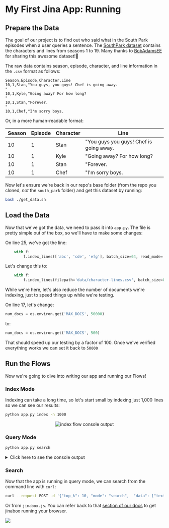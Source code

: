 # My First Jina App: Running

## Prepare the Data

The goal of our project is to find out who said what in the South Park episodes when a user queries a sentence. The [SouthPark dataset](https://github.com/BobAdamsEE/SouthParkData/) contains the characters and lines from seasons 1 to 19. Many thanks to [BobAdamsEE](https://github.com/BobAdamsEE) for sharing this awesome dataset!👏

The raw data contains season, episode, character, and line information in the `.csv` format as follows:

```
Season,Episode,Character,Line
10,1,Stan,"You guys, you guys! Chef is going away.
"
10,1,Kyle,"Going away? For how long?
"
10,1,Stan,"Forever.
"
10,1,Chef,"I'm sorry boys.
```

Or, in a more human-readable format:

| Season | Episode | Character | Line                                    | 
| ---    | ---     | ---       | ---                                     | 
| 10     | 1       | Stan      | "You guys you guys! Chef is going away. | 
| 10     | 1       | Kyle      | "Going away? For how long?              | 
| 10     | 1       | Stan      | "Forever.                               | 
| 10     | 1       | Chef      | "I'm sorry boys.                        | 

Now let's ensure we're back in our repo's base folder (from the repo you cloned, *not* the `south_park` folder) and get this dataset by running:

```bash
bash ./get_data.sh
```

## Load the Data

Now that we've got the data, we need to pass it into `app.py`. The file is pretty simple out of the box, so we'll have to make some changes:

On line 25, we've got the line:

```python
    with f:
        f.index_lines(['abc', 'cde', 'efg'], batch_size=64, read_mode='rb', size=num_docs)
```

Let's change this to:

```python
    with f:
        f.index_lines(filepath='data/character-lines.csv', batch_size=8, read_mode='r', size=num_docs)
```

While we're here, let's also reduce the number of documents we're indexing, just to speed things up while we're testing.

On line 17, let's change:

```python
num_docs = os.environ.get('MAX_DOCS', 50000)
```

to:

```python
num_docs = os.environ.get('MAX_DOCS', 500)
```

That should speed up our testing by a factor of 100. Once we've verified everything works we can set it back to `50000`

## Run the Flows

Now we're going to dive into writing our app and running our Flows!

### Index Mode

Indexing can take a long time, so let's start small by indexing just 1,000 lines so we can see our results:

```bash
python app.py index -n 1000
```

<p align="center">
  <img src=".github/index-demo.png?raw=true" alt="index flow console output">
</p>

</details>

### Query Mode

```bash
python app.py search
```

<details>
<summary>Click here to see the console output</summary>

<p align="center">
  <img src=".github/query-demo.png?raw=true" alt="query flow console output">
</p>

</details>

### Search

Now that the app is running in query mode, we can search from the command line with `curl`:

```bash
curl --request POST -d '{"top_k": 10, "mode": "search",  "data": ["text:hey, dude"]}' -H 'Content-Type: application/json' 'http://0.0.0.0:45678/api/search'
```

Or from `jinabox.js`. You can refer back to that [section of our docs](./section_1.md) to get jinabox running your browser.

![](https://raw.githubusercontent.com/jina-ai/jinabox.js/master/.github/jinabox.gif)


